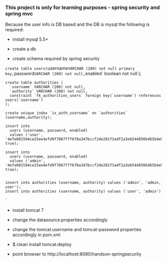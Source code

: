 ### This project is only for learning purposes - spring security and spring mvc

Because the user info is DB based and the DB is mysql the following is required:

- install mysql 5.5+

- create a db

- create schema required by spring security

`
    create table users(
      `username` VARCHAR (200) not null primary key,
      `password` VARCHAR (200) not null,
      `enabled` boolean not null
    );
    
    create table authorities (
      `username` VARCHAR (200) not null,
      `authority` VARCHAR (200) not null,
      constraint `fk_authorities_users` foreign key(`username`) references users(`username`)
    );
    
    create unique index `ix_auth_username` on `authorities` (username,authority);
    
    insert into 
      users (username, password, enabled) 
      values ('user', '4efe081594ce25ee4efd9f7067f7f678a347bccf2de201f3adf2a3eb544850b465b4e51cdc3fcdde', true);
    
    insert into 
      users (username, password, enabled) 
      values ('admin', '4efe081594ce25ee4efd9f7067f7f678a347bccf2de201f3adf2a3eb544850b465b4e51cdc3fcdde', true);
    
    
    insert into authorities (username, authority) values ('admin', 'admin, user');
    insert into authorities (username, authority) values ('user', 'admin')
`
- install tomcat 7

- change the  datasource.properties accordingly

- change the tomcat.username and tomcat-password properties accordingly in pom.xml

- $ clean install tomcat:deploy

- point browser to http://localhost:8080/handson-springsecurity

  
